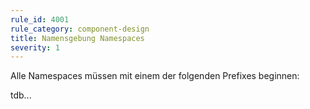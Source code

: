 ```yaml
---
rule_id: 4001
rule_category: component-design
title: Namensgebung Namespaces
severity: 1
---
```

Alle Namespaces müssen mit einem der folgenden Prefixes beginnen:

tdb...
